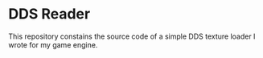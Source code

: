 # DDS Reader

This repository constains the source code of a simple DDS texture loader I wrote for my game engine.

